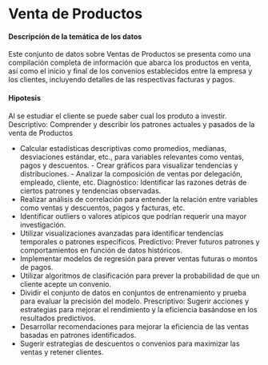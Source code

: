 # Venta de Productos
<p>
  
 #### Descripción de la temática de los datos
  </p>
  <p>
Este conjunto de datos sobre Ventas de Productos se presenta como una compilación completa de información que abarca los productos en venta, así como el inicio y final de los convenios establecidos entre la empresa y los clientes, incluyendo detalles de las respectivas facturas y pagos.
</p>

  #### Hipotesis

Al se estudiar el cliente se puede saber cual los produto a investir.
Descriptivo: Comprender y describir los patrones actuales y pasados de la venta de Productos
- Calcular estadísticas descriptivas como promedios, medianas, desviaciones estándar, etc., para variables relevantes como ventas, pagos y descuentos.
     	- Crear gráficos para visualizar tendencias y distribuciones.
      	 - Analizar la composición de ventas por delegación, empleado, cliente, etc.
Diagnóstico: Identificar las razones detrás de ciertos patrones y tendencias observadas.
- Realizar análisis de correlación para entender la relación entre variables como ventas y descuentos, pagos y facturas, etc.
- Identificar outliers o valores atípicos que podrían requerir una mayor investigación.
 - Utilizar visualizaciones avanzadas para identificar tendencias temporales o   patrones    específicos.
Predictivo: Prever futuros patrones y comportamientos en función de datos históricos.
- Implementar modelos de regresión para prever ventas futuras o montos de pagos.
- Utilizar algoritmos de clasificación para prever la probabilidad de que un cliente acepte un convenio.
- Dividir el conjunto de datos en conjuntos de entrenamiento y prueba para evaluar la precisión del modelo.
Prescriptivo: Sugerir acciones y estrategias para mejorar el rendimiento y la eficiencia basándose en los resultados predictivos. 
- Desarrollar recomendaciones para mejorar la eficiencia de las ventas basadas en patrones identificados.
- Sugerir estrategias de descuentos o convenios para maximizar las ventas y retener clientes.

